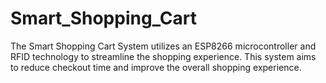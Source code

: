 # Smart_Shopping_Cart
The Smart Shopping Cart System utilizes an ESP8266 microcontroller and RFID technology to streamline the shopping experience. This system aims to reduce checkout time and improve the overall shopping experience.
